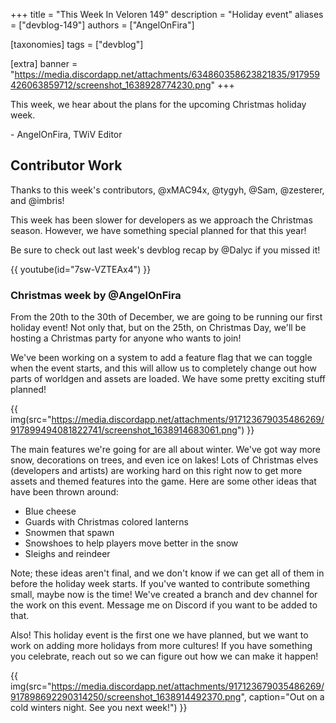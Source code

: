 +++
title = "This Week In Veloren 149"
description = "Holiday event"
aliases = ["devblog-149"]
authors = ["AngelOnFira"]

[taxonomies]
tags = ["devblog"]

[extra]
banner = "https://media.discordapp.net/attachments/634860358623821835/917959426063859712/screenshot_1638928774230.png"
+++

This week, we hear about the plans for the upcoming Christmas holiday week.

\- AngelOnFira, TWiV Editor

## Contributor Work

Thanks to this week's contributors, @xMAC94x, @tygyh, @Sam, @zesterer, and
@imbris!

This week has been slower for developers as we approach the Christmas season.
However, we have something special planned for that this year!

Be sure to check out last week's devblog recap by @Dalyc if you missed it!

{{
  youtube(id="7sw-VZTEAx4")
}}

### Christmas week by @AngelOnFira

From the 20th to the 30th of December, we are going to be running our first
holiday event! Not only that, but on the 25th, on Christmas Day, we'll be
hosting a Christmas party for anyone who wants to join!

We've been working on a system to add a feature flag that we can toggle when the
event starts, and this will allow us to completely change out how parts of
worldgen and assets are loaded. We have some pretty exciting stuff planned!

{{
  img(src="https://media.discordapp.net/attachments/917123679035486269/917899494081822741/screenshot_1638914683061.png")
}}

The main features we're going for are all about winter. We've got way more snow,
decorations on trees, and even ice on lakes! Lots of Christmas elves (developers
and artists) are working hard on this right now to get more assets and themed
features into the game. Here are some other ideas that have been thrown around:

- Blue cheese
- Guards with Christmas colored lanterns
- Snowmen that spawn
- Snowshoes to help players move better in the snow
- Sleighs and reindeer

Note; these ideas aren't final, and we don't know if we can get all of them in
before the holiday week starts. If you've wanted to contribute something small,
maybe now is the time! We've created a branch and dev channel for the work on
this event. Message me on Discord if you want to be added to that.

Also! This holiday event is the first one we have planned, but we want to work
on adding more holidays from more cultures! If you have something you celebrate,
reach out so we can figure out how we can make it happen!

{{
  img(src="https://media.discordapp.net/attachments/917123679035486269/917898692290314250/screenshot_1638914492370.png",
  caption="Out on a cold winters night. See you next week!")
}}
